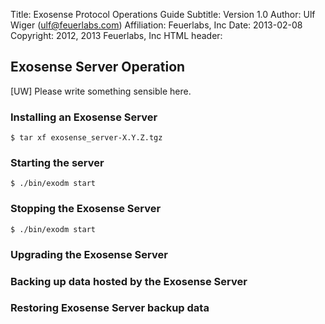Title:        Exosense Protocol Operations Guide
Subtitle:     Version 1.0
Author:       Ulf Wiger (ulf@feuerlabs.com)
Affiliation:  Feuerlabs, Inc
Date:         2013-02-08
Copyright:    2012, 2013 Feuerlabs, Inc
HTML header:  <script src="support/format_and_toc.js"></script>




## Exosense Server Operation
[UW] Please write something sensible here.
### Installing an Exosense Server

    $ tar xf exosense_server-X.Y.Z.tgz

### Starting the server

    $ ./bin/exodm start

### Stopping the Exosense Server


    $ ./bin/exodm start

### Upgrading the Exosense Server

### Backing up data hosted by the Exosense Server

### Restoring Exosense Server backup data

